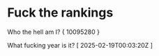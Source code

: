 # Fuck the rankings

Who the hell am I?
{ 10095280 }

What fucking year is it?
[ 2025-02-19T00:03:20Z ]
